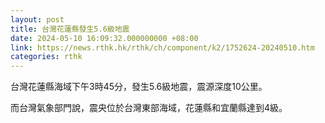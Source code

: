 ```yaml
---
layout: post
title: 台灣花蓮縣發生5.6級地震
date: 2024-05-10 16:09:32.000000000 +08:00
link: https://news.rthk.hk/rthk/ch/component/k2/1752624-20240510.htm
categories: rthk
---
```


台灣花蓮縣海域下午3時45分，發生5.6級地震，震源深度10公里。

而台灣氣象部門說，震央位於台灣東部海域，花蓮縣和宜蘭縣達到4級。

